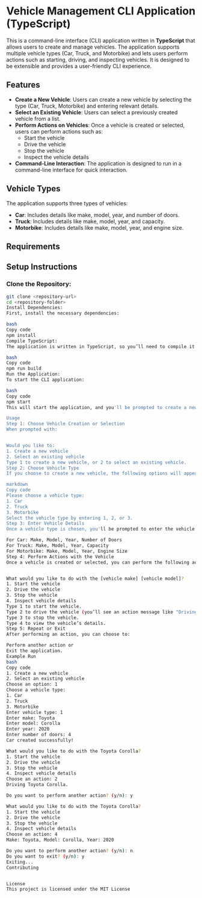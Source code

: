 # Vehicle Management CLI Application (TypeScript)

This is a command-line interface (CLI) application written in **TypeScript** that allows users to create and manage vehicles. The application supports multiple vehicle types (Car, Truck, and Motorbike) and lets users perform actions such as starting, driving, and inspecting vehicles. It is designed to be extensible and provides a user-friendly CLI experience.

## Features

- **Create a New Vehicle**: Users can create a new vehicle by selecting the type (Car, Truck, Motorbike) and entering relevant details.
- **Select an Existing Vehicle**: Users can select a previously created vehicle from a list.
- **Perform Actions on Vehicles**: Once a vehicle is created or selected, users can perform actions such as:
  - Start the vehicle
  - Drive the vehicle
  - Stop the vehicle
  - Inspect the vehicle details
- **Command-Line Interaction**: The application is designed to run in a command-line interface for quick interaction.

## Vehicle Types

The application supports three types of vehicles:

- **Car**: Includes details like make, model, year, and number of doors.
- **Truck**: Includes details like make, model, year, and capacity.
- **Motorbike**: Includes details like make, model, year, and engine size.

## Requirements

## Setup Instructions

### Clone the Repository:

```bash
git clone <repository-url>
cd <repository-folder>
Install Dependencies:
First, install the necessary dependencies:

bash
Copy code
npm install
Compile TypeScript:
The application is written in TypeScript, so you’ll need to compile it before running:

bash
Copy code
npm run build
Run the Application:
To start the CLI application:

bash
Copy code
npm start
This will start the application, and you'll be prompted to create a new vehicle or select an existing vehicle.

Usage
Step 1: Choose Vehicle Creation or Selection
When prompted with:


Would you like to:
1. Create a new vehicle
2. Select an existing vehicle
Type 1 to create a new vehicle, or 2 to select an existing vehicle.
Step 2: Choose Vehicle Type
If you choose to create a new vehicle, the following options will appear:

markdown
Copy code
Please choose a vehicle type:
1. Car
2. Truck
3. Motorbike
Select the vehicle type by entering 1, 2, or 3.
Step 3: Enter Vehicle Details
Once a vehicle type is chosen, you'll be prompted to enter the vehicle details. Depending on the type of vehicle, the details will vary:

For Car: Make, Model, Year, Number of Doors
For Truck: Make, Model, Year, Capacity
For Motorbike: Make, Model, Year, Engine Size
Step 4: Perform Actions with the Vehicle
Once a vehicle is created or selected, you can perform the following actions:


What would you like to do with the [vehicle make] [vehicle model]?
1. Start the vehicle
2. Drive the vehicle
3. Stop the vehicle
4. Inspect vehicle details
Type 1 to start the vehicle.
Type 2 to drive the vehicle (you’ll see an action message like "Driving [vehicle make] [vehicle model].").
Type 3 to stop the vehicle.
Type 4 to view the vehicle’s details.
Step 5: Repeat or Exit
After performing an action, you can choose to:

Perform another action or
Exit the application.
Example Run
bash
Copy code
1. Create a new vehicle
2. Select an existing vehicle
Choose an option: 1
Choose a vehicle type:
1. Car
2. Truck
3. Motorbike
Enter vehicle type: 1
Enter make: Toyota
Enter model: Corolla
Enter year: 2020
Enter number of doors: 4
Car created successfully!

What would you like to do with the Toyota Corolla?
1. Start the vehicle
2. Drive the vehicle
3. Stop the vehicle
4. Inspect vehicle details
Choose an action: 2
Driving Toyota Corolla.

Do you want to perform another action? (y/n): y

What would you like to do with the Toyota Corolla?
1. Start the vehicle
2. Drive the vehicle
3. Stop the vehicle
4. Inspect vehicle details
Choose an action: 4
Make: Toyota, Model: Corolla, Year: 2020

Do you want to perform another action? (y/n): n
Do you want to exit? (y/n): y
Exiting...
Contributing


License
This project is licensed under the MIT License

